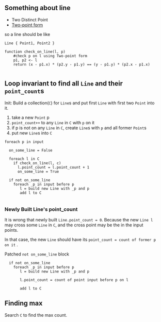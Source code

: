 ## Something about line

 * Two Distinct Point
 * [Two-point form](http://en.wikipedia.org/wiki/Linear_equation#Two-point_form)


so a line should be like


```
Line { Point1, Point2 }

function check_on_line(l, p)
    #check p on l using Two-point form 
    p1, p2 <- l
    return (x - p1.x) * (p2.y - p1.y) == (y - p1.y) * (p2.x - p1.x)
    
```


## Loop invariant to find all `Line` and their `point_count`s

Init: Build a collection(`C`) for `Line`s and put first `Line` with first two `Point` into it.


   1. take a new `Point` p
   1. `point_count++` to any `Line` in `C` with `p` on it
   1. if p is not on any `Line` in `C`, create `Line`s with `p` and all former `Point`s
   1. put new `Line`s into `C`


```
foreach p in input
  
  on_some_line = False
  
  foreach l in C
    if check_on_line(l, c)
      l.point_count = l.point_count + 1
      on_some_line = True
      
  if not on_some_line
    foreach _p in input before p
       l = build new Line with _p and p
       add l to C
  
```

### Newly Built Line's point_count

It is wrong that newly built `Line.point_count = 0`. Because the new `Line l` may cross some `Line` in `C`, 
and the cross point may be the in the input points.

In that case, the new `Line` should have its `point_count = count of former p on it` .

Patched `not on_some_line` block


```
  if not on_some_line
    foreach _p in input before p
       l = build new Line with _p and p
       
       l.point_count = count of point input before p on l
       
       add l to C
```

## Finding max

Search `C` to find the max count.



